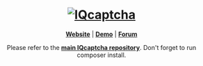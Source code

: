 <h1 align="center">
  <a href="http://iqcaptcha.us.to/">
    <img src="https://github.com/ballerburg9005/IQcaptcha/raw/main/demo/logo_489_text.png" alt="IQcaptcha">
  </a>
</h1>

<p align=center>
  <strong><a href="http://iqcaptcha.us.to/">Website</a></strong>
  | <strong><a href="http://iqcaptcha.us.to/repo/demo/demo.html">Demo</a></strong>
  | <strong><a href="http://iqcaptcha.us.to/forum">Forum</a></strong>
</p>

<p align="center">
Please refer to the <strong><a href="https://github.com/ballerburg9005/IQcaptcha">main IQcaptcha repository</a></strong>. Don't forget to run composer install.
</p>
